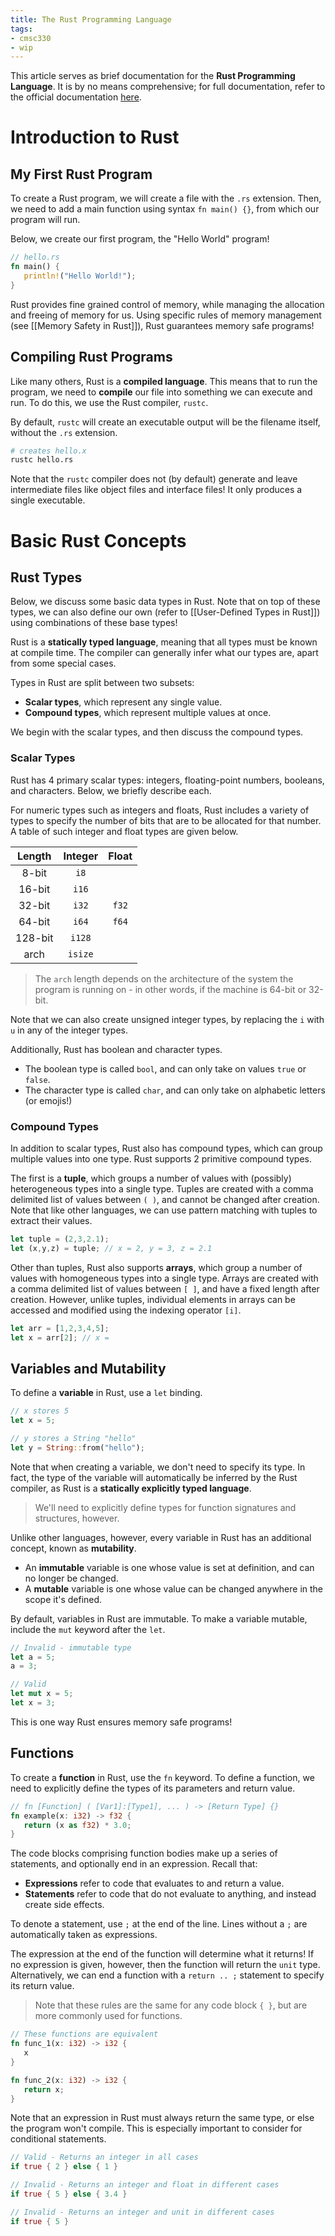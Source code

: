 ```yaml
---
title: The Rust Programming Language
tags:
- cmsc330
- wip
---
```


This article serves as brief documentation for the **Rust Programming Language**. It is by no means comprehensive; for full documentation, refer to the official documentation [here](https://doc.rust-lang.org/book/title-page.html).

# Introduction to Rust
## My First Rust Program
To create a Rust program, we will create a file with the `.rs` extension. Then, we need to add a main function using syntax `fn main() {}`, from which our program will run.

Below, we create our first program, the "Hello World" program!

```rust
// hello.rs
fn main() {
   println!("Hello World!");
}
```

Rust provides fine grained control of memory, while managing the allocation and freeing of memory for us. Using specific rules of memory management (see [[Memory Safety in Rust]]), Rust guarantees memory safe programs!

## Compiling Rust Programs
Like many others, Rust is a **compiled language**. This means that to run the program, we need to **compile** our file into something we can execute and run. To do this, we use the Rust compiler, `rustc`. 

By default, `rustc` will create an executable output will be the filename itself, without the `.rs` extension.

```bash
# creates hello.x
rustc hello.rs
```

Note that the `rustc` compiler does not (by default) generate and leave intermediate files like object files and interface files! It only produces a single executable.

# Basic Rust Concepts
## Rust Types
Below, we discuss some basic data types in Rust. Note that on top of these types, we can also define our own (refer to [[User-Defined Types in Rust]]) using combinations of these base types!

Rust is a **statically typed language**, meaning that all types must be known at compile time. The compiler can generally infer what our types are, apart from some special cases.

Types in Rust are split between two subsets:
- **Scalar types**, which represent any single value.
- **Compound types**, which represent multiple values at once.

We begin with the scalar types, and then discuss the compound types.

### Scalar Types
Rust has 4 primary scalar types: integers, floating-point numbers, booleans, and characters. Below, we briefly describe each.

For numeric types such as integers and floats, Rust includes a variety of types to specify the number of bits that are to be allocated for that number. A table of such integer and float types are given below. 

| Length | Integer | Float |
| :-: | :-: | :-: |
| 8-bit | `i8` | |
| 16-bit | `i16` | |
| 32-bit | `i32` | `f32` |
| 64-bit | `i64` | `f64` |
| 128-bit | `i128` | |
| arch | `isize` | |
> The `arch` length depends on the architecture of the system the program is running on - in other words, if the machine is 64-bit or 32-bit.

Note that we can also create unsigned integer types, by replacing the `i` with `u` in any of the integer types.

Additionally, Rust has boolean and character types.
- The boolean type is called `bool`, and can only take on values `true` or `false`.
- The character type is called `char`, and can only take on alphabetic letters (or emojis!)

### Compound Types
In addition to scalar types, Rust also has compound types, which can group multiple values into one type. Rust supports 2 primitive compound types.

The first is a **tuple**, which groups a number of values with (possibly) heterogeneous types into a single type. Tuples are created with a comma delimited list of values between `( )`, and cannot be changed after creation. Note that like other languages, we can use pattern matching with tuples to extract their values.

```rust
let tuple = (2,3,2.1);
let (x,y,z) = tuple; // x = 2, y = 3, z = 2.1
```

Other than tuples, Rust also supports **arrays**, which group a number of values with homogeneous types into a single type. Arrays are created with a comma delimited list of values between `[ ]`, and have a fixed length after creation. However, unlike tuples, individual elements in arrays can be accessed and modified using the indexing operator `[i]`.

```rust
let arr = [1,2,3,4,5];
let x = arr[2]; // x =
```



## Variables and Mutability
To define a **variable** in Rust, use a `let` binding.

```rust
// x stores 5
let x = 5;

// y stores a String "hello"
let y = String::from("hello");
```

Note that when creating a variable, we don't need to specify its type. In fact, the type of the variable will automatically be inferred by the Rust compiler, as Rust is a **statically explicitly typed language**.
> We'll need to explicitly define types for function signatures and structures, however.

Unlike other languages, however, every variable in Rust has an additional concept, known as **mutability**.
- An **immutable** variable is one whose value is set at definition, and can no longer be changed.
- A **mutable** variable is one whose value can be changed anywhere in the scope it's defined.

By default, variables in Rust are immutable. To make a variable mutable, include the `mut` keyword after the `let`.

```rust
// Invalid - immutable type
let a = 5;
a = 3;

// Valid
let mut x = 5;
let x = 3;
```

This is one way Rust ensures memory safe programs!

## Functions
To create a **function** in Rust, use the `fn` keyword. To define a function, we need to explicitly define the types of its parameters and return value.

```rust
// fn [Function] ( [Var1]:[Type1], ... ) -> [Return Type] {}
fn example(x: i32) -> f32 {
   return (x as f32) * 3.0;
}
```

The code blocks comprising function bodies make up a series of statements, and optionally end in an expression. Recall that:
- **Expressions** refer to code that evaluates to and return a value. 
- **Statements** refer to code that do not evaluate to anything, and instead create side effects.

To denote a statement, use `;` at the end of the line. Lines without a `;` are automatically taken as expressions.

The expression at the end of the function will determine what it returns! If no expression is given, however, then the function will return the `unit` type. Alternatively, we can end a function with a `return .. ;` statement to specify its return value.
> Note that these rules are the same for any code block `{ }`, but are more commonly used for functions.


```rust
// These functions are equivalent
fn func_1(x: i32) -> i32 {
   x
}

fn func_2(x: i32) -> i32 {
   return x;
}
```

Note that an expression in Rust must always return the same type, or else the program won't compile. This is especially important to consider for conditional statements.

```rust
// Valid - Returns an integer in all cases
if true { 2 } else { 1 }

// Invalid - Returns an integer and float in different cases
if true { 5 } else { 3.4 }

// Invalid - Returns an integer and unit in different cases
if true { 5 }
```